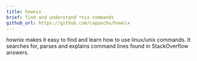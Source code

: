 ```yaml
---
title: hownix 
brief: find and understand *nix commands
github_url: https://github.com/cappachu/hownix
---
```


hownix makes it easy to find and learn how to use linux/unix commands. It searches for, parses and explains command lines found in StackOverflow answers.

